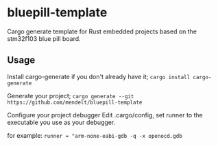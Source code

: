 # bluepill-template
Cargo generate template for Rust embedded projects based on the stm32f103 blue pill board.

## Usage
Install cargo-generate if you don't already have it;
```cargo install cargo-generate```

Generate your project;
```cargo generate --git https://github.com/mendelt/bluepill-template```

Configure your project debugger
Edit .cargo/config, set runner to the executable you use as your debugger.

for example:
```runner = "arm-none-eabi-gdb -q -x openocd.gdb```

